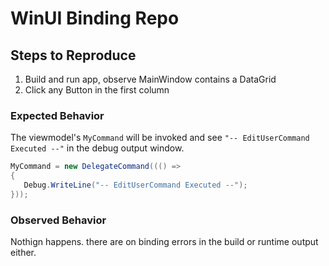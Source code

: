 # WinUI Binding Repo

## Steps to Reproduce

1. Build and run app, observe MainWindow contains a DataGrid
2. Click any Button in the first column

### Expected Behavior

The viewmodel's `MyCommand` will be invoked and see `"-- EditUserCommand Executed --"` in the debug output window. 

```csharp
MyCommand = new DelegateCommand((() =>
{
   Debug.WriteLine("-- EditUserCommand Executed --");
}));
```

### Observed Behavior

Nothign happens. there are on binding errors in the build or runtime output either.
